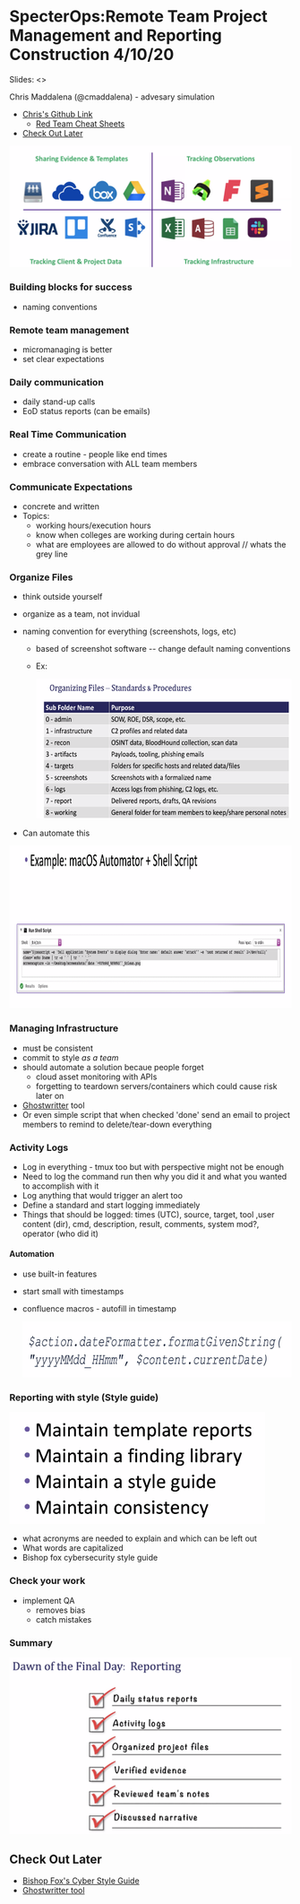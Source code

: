 # SpecterOps:Remote Team Project Management and Reporting Construction 4/10/20

Slides: <>

Chris Maddalena (@cmaddalena) - advesary simulation 

- [Chris's Github Link](https://github.com/ChrisMaddalena)
  - [Red Team Cheat Sheets](https://github.com/chrismaddalena/RedTeamMemory/blob/master/Mimikatz.md)
- [Check Out Later](#Check-Out-Later)





<img src="SpecterOps_TeamMgmtandReporting.assets/image-20200410140449602.png" alt="the many collab tools" style="zoom:50%;" />



### Building blocks for success

- naming conventions

### Remote team management

- micromanaging is better
- set clear expectations

### Daily communication

- daily stand-up calls
- EoD status reports (can be emails)

### Real Time Communication

- create a routine - people like end times 
- embrace conversation with ALL team members

### Communicate Expectations

- concrete and written
- Topics:
  - working hours/execution hours
  - know when colleges are working during certain hours
  - what are employees are allowed to do without approval // whats the grey line

### Organize Files

- think outside yourself

- organize as a team, not invidual

- naming convention for everything (screenshots, logs, etc)

  - based of screenshot software -- change default naming conventions

  - Ex: 

    <img src="SpecterOps_TeamMgmtandReporting.assets/image-20200410142232154.png" alt="ex_ofS&P" height="250"/>

- Can automate this

<img src="SpecterOps_TeamMgmtandReporting.assets/image-20200410142415286.png" alt="ex_automation" height="290" size="zoom130%"/>



### Managing Infrastructure

- must be consistent
- commit to style *as a team*
- should automate a solution becaue people forget
  - cloud asset monitoring with APIs
  - forgetting to teardown servers/containers which could cause risk later on
- [Ghostwritter](https://posts.specterops.io/introducing-ghostwriter-part-1-61e7bd014aff) tool
- Or even simple script that when checked 'done' send an email to project members to remind to delete/tear-down everything



### Activity Logs

- Log in everything - tmux too but with perspective might not be enough
- Need to log the command run then why you did it and what you wanted to accomplish with it
- Log anything that would trigger an alert too
- Define a standard and start logging immediately
- Things that should be logged: times (UTC), source, target, tool ,user content (dir), cmd, description, result, comments, system mod?, operator (who did it)

#### Automation

- use built-in features
- start small with timestamps

- confluence macros - autofill in timestamp

  <img src="SpecterOps_TeamMgmtandReporting.assets/image-20200410143721814.png" alt="image-20200410143721814" height="200" style="zoom:50%;" />



### Reporting with style (Style guide)

<img src="SpecterOps_TeamMgmtandReporting.assets/image-20200410144356165.png" height="200"/>

- what acronyms are needed to explain and which can be left out
- What words are capitalized
- Bishop fox cybersecurity style guide

### Check your work

- implement QA
  - removes bias
  - catch mistakes



### Summary

<img src="SpecterOps_TeamMgmtandReporting.assets/image-20200410144031173.png" alt="image-20200410144031173" style="zoom:50%;" />



## Check Out Later

- [Bishop Fox's Cyber Style Guide](https://know.bishopfox.com/hubfs/mkt-collateral/Bishop-Fox-Cybersecurity-Style-Guide-V1-1.pdf)
- [Ghostwritter tool](https://github.com/GhostManager/Ghostwriter)

